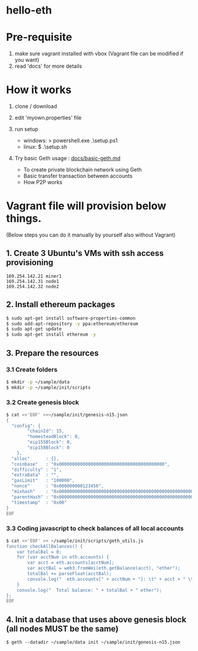 # hello-eth

# Pre-requisite

1. make sure vagrant installed with vbox (Vagrant file can be modified if you want)
2. read 'docs' for more details

# How it works
1. clone / download 
2. edit 'myown.properties' file
3. run setup 
   - windows: > powershell.exe .\setup.ps1
   - linux: $ .\setup.sh
   
4. Try basic Geth usage : [docs/basic-geth.md](docs/basic-geth.md)
   - To create private blockchain network using Geth
   - Basic transfer transaction between accounts
   - How P2P works



# Vagrant file will provision below things.

(Below steps you can do it manually by yourself also without Vagrant)

## 1. Create 3 Ubuntu's VMs with ssh access provisioning
```
169.254.142.21 miner1
169.254.142.31 node1
169.254.142.32 node2
```

##  2. Install ethereum packages
``` bash
$ sudo apt-get install software-properties-common
$ sudo add-apt-repository -y ppa:ethereum/ethereum
$ sudo apt-get update
$ sudo apt-get install ethereum -y
```

## 3. Prepare the resources

### 3.1 Create folders
``` bash
$ mkdir -p ~/sample/data
$ mkdir -p ~/sample/init/scripts
```

### 3.2 Create genesis block
``` bash
$ cat <<'EOF' >>~/sample/init/genesis-n15.json
{
  "config": {
        "chainId": 15,
        "homesteadBlock": 0,
        "eip155Block": 0,
        "eip158Block": 0
    },
  "alloc"      : {},
  "coinbase"   : "0x0000000000000000000000000000000000000000",
  "difficulty" : "1",
  "extraData"  : "",
  "gasLimit"   : "100000",
  "nonce"      : "0x000000000123456",
  "mixhash"    : "0x0000000000000000000000000000000000000000000000000000000000000000",
  "parentHash" : "0x0000000000000000000000000000000000000000000000000000000000000000",
  "timestamp"  : "0x00"
}
EOF
```

### 3.3 Coding javascript to check balances of all local accounts
``` bash
$ cat <<'EOF' >> ~/sample/init/scripts/geth_utils.js
function checkAllBalances() {
    var totalBal = 0;
    for (var acctNum in eth.accounts) {
        var acct = eth.accounts[acctNum];
        var acctBal = web3.fromWei(eth.getBalance(acct), "ether");
        totalBal += parseFloat(acctBal);
        console.log("  eth.accounts[" + acctNum + "]: \t" + acct + " \tbalance: " + acctBal + " ether");
    }
    console.log("  Total balance: " + totalBal + " ether");
};
EOF
```

## 4. Init a database that uses above genesis block (all nodes MUST be the same)
```
$ geth --datadir ~/sample/data init ~/sample/init/genesis-n15.json
```



